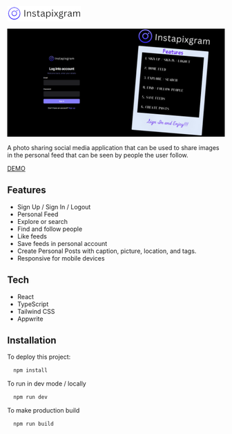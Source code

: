![Logo](./public/assets/images/logo-readme.png)

![App Screenshot](./public/assets/images/Instapixgram.png)

A photo sharing social media application that can be used to share images in the personal feed that can be seen by people the user follow.

[DEMO](https://instapixgram.vercel.app/)

## Features

- Sign Up / Sign In / Logout
- Personal Feed
- Explore or search 
- Find and follow people
- Like feeds
- Save feeds in personal account
- Create Personal Posts with caption, picture, location, and tags.
- Responsive for mobile devices

## Tech

- React
- TypeScript
- Tailwind CSS
- Appwrite

## Installation
To deploy this project:

```bash
  npm install
```
To run in dev mode / locally

```bash
  npm run dev
```

To make production build

```bash
  npm run build
```




